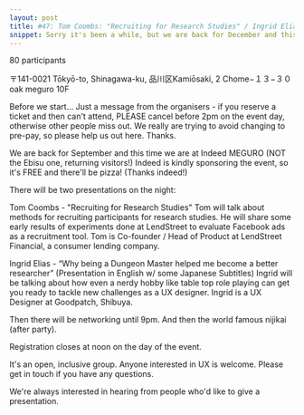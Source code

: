 ```yaml
---
layout: post
title: #47: Tom Coombs: "Recruiting for Research Studies" / Ingrid Elias: "Why Being a Dungeon Master Helped me Become a Better Researcher”
snippet: Sorry it's been a while, but we are back for December and this time we are at Pivotal! (Thanks as ...
---
```

80 participants

 〒141-0021 Tōkyō-to, Shinagawa-ku, 品川区Kamiōsaki, 2 Chome−１３−３０ oak meguro 10F

Before we start...
Just a message from the organisers - if you reserve a ticket and then can't attend, PLEASE cancel before 2pm on the event day, otherwise other people miss out. We really are trying to avoid changing to pre-pay, so please help us out here. Thanks.

We are back for September and this time we are at Indeed MEGURO (NOT the Ebisu one, returning visitors!)
Indeed is kindly sponsoring the event, so it's FREE and there'll be pizza! (Thanks indeed!)

There will be two presentations on the night:

Tom Coombs - "Recruiting for Research Studies"
Tom will talk about methods for recruiting participants for research studies. He will share some early results of experiments done at LendStreet to evaluate Facebook ads as a recruitment tool. Tom is Co-founder / Head of Product at LendStreet Financial, a consumer lending company.

Ingrid Elias - “Why being a Dungeon Master helped me become a better researcher” (Presentation in English w/ some Japanese Subtitles)
Ingrid will be talking about how even a nerdy hobby like table top role playing can get you ready to tackle new challenges as a UX designer. Ingrid is a UX Designer at Goodpatch, Shibuya.

Then there will be networking until 9pm. And then the world famous nijikai (after party).

Registration closes at noon on the day of the event.

It's an open, inclusive group. Anyone interested in UX is welcome. Please get in touch if you have any questions.

We're always interested in hearing from people who'd like to give a presentation.

